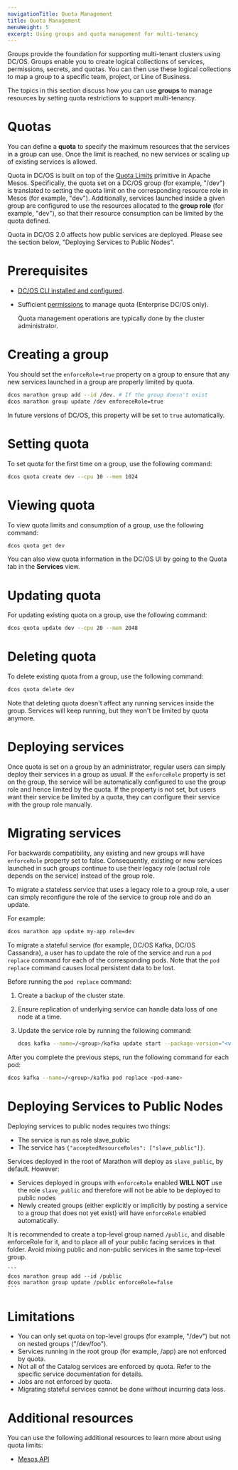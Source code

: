 ```yaml
---
navigationTitle: Quota Management
title: Quota Management
menuWeight: 5
excerpt: Using groups and quota management for multi-tenancy
---
```

Groups provide the foundation for supporting multi-tenant clusters using DC/OS. Groups enable you to create logical collections of services, permissions, secrets, and quotas. You can then use these logical collections to map a group to a specific team, project, or Line of Business.

The topics in this section discuss how you can use **groups** to manage resources by setting quota restrictions to support multi-tenancy.

# Quotas
You can define a **quota** to specify the maximum resources that the services in a group can use. Once the limit is reached, no new services or scaling up of existing services is allowed.

Quota in DC/OS is built on top of the [Quota Limits](https://mesos.apache.org/documentation/latest/quota/) primitive in Apache Mesos.
Specifically, the quota set on a DC/OS group (for example, "/dev") is translated to setting the quota limit on the corresponding resource role in Mesos (for example, "dev").
Additionally, services launched inside a given group are configured to use the resources allocated to the **group role** (for example, "dev"), so that their resource consumption can be limited by the quota defined.

Quota in DC/OS 2.0 affects how public services are deployed. Please see the section below, "Deploying Services to Public Nodes".

# Prerequisites

* [DC/OS CLI installed and configured](/mesosphere/dcos/2.1/cli/).
* Sufficient [permissions](/mesosphere/dcos/2.1/security/ent/perms-reference) to manage quota (Enterprise DC/OS only).

    Quota management operations are typically done by the cluster administrator.

# Creating a group

You should set the `enforceRole=true` property on a group to ensure that any new services launched in a group are properly limited by quota.

```bash
dcos marathon group add --id /dev. # If the group doesn't exist
dcos marathon group update /dev enforeceRole=true
```

In future versions of DC/OS, this property will be set to `true` automatically.

# Setting quota

To set quota for the first time on a group, use the following command:

```bash
dcos quota create dev --cpu 10 --mem 1024
```

# Viewing quota
To view quota limits and consumption of a group, use the following command:

```bash
dcos quota get dev
```

You can also view quota information in the DC/OS UI by going to the Quota tab in the **Services** view.

# Updating quota
For updating existing quota on a group, use the following command:

```bash
dcos quota update dev --cpu 20 --mem 2048
```

# Deleting quota
To delete existing quota from a group, use the following command:

```bash
dcos quota delete dev
```

Note that deleting quota doesn't affect any running services inside the group. Services will keep running, but they won't be limited by quota anymore.

# Deploying services
Once quota is set on a group by an administrator, regular users can simply deploy their services in a group as usual. If the `enforceRole` property is set on the group, the service will be automatically configured to use the group role and hence limited by the quota. If the property is not set, but users want their service be limited by a quota, they can configure their service with the group role manually.

# Migrating services

For backwards compatibility, any existing and new groups will have `enforceRole` property set to false. Consequently, existing or new services launched in such groups continue to use their legacy role (actual role depends on the service) instead of the group role.

To migrate a stateless service that uses a legacy role to a group role, a user can simply reconfigure the role of the service to group role and do an update.

For example:

```bash
dcos marathon app update my-app role=dev
```

To migrate a stateful service (for example, DC/OS Kafka, DC/OS Cassandra), a user has to update the role of the service and run a `pod replace` command for each of the corresponding pods. Note that the `pod replace` command causes local persistent data to be lost.

Before running the `pod replace` command:

1. Create a backup of the cluster state.
1. Ensure replication of underlying service can handle data loss of one node at a time.
1. Update the service role by running the following command:

    ```bash
    dcos kafka --name=/<group>/kafka update start --package-version="<version-supporting-group-role>"
    ```

After you complete the previous steps, run the following command for each pod:

```bash
dcos kafka --name=/<group>/kafka pod replace <pod-name>
```

# Deploying Services to Public Nodes

Deploying services to public nodes requires two things:

* The service is run as role slave_public
* The service has `{"acceptedResourceRoles": ["slave_public"]}`.

Services deployed in the root of Marathon will deploy as `slave_public`, by default. However:

* Services deployed in groups with `enforceRole` enabled **WILL NOT** use the role `slave_public` and therefore will not be able to be deployed to public nodes
* Newly created groups (either explicitly or implicitly by posting a service to a group that does not yet exist) will have `enforceRole` enabled automatically.

It is recommended to create a top-level group named `/public`, and disable enforceRole for it, and to place all of your public facing services in that folder.
Avoid mixing public and non-public services in the same top-level group.

    ```
    dcos marathon group add --id /public
    dcos marathon group update /public enforceRole=false
    ```

# Limitations

* You can only set quota on top-level groups (for example, "/dev") but not on nested groups ("/dev/foo").
* Services running in the root group (for example, /app) are not enforced by quota.
* Not all of the Catalog services are enforced by quota. Refer to the specific service documentation for details.
* Jobs are not enforced by quota.
* Migrating stateful services cannot be done without incurring data loss.

# Additional resources
You can use the following additional resources to learn more about using quota limits:

- [Mesos API](https://mesos.apache.org/documentation/latest/quota/)
